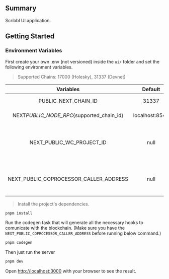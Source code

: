 ## Summary

Scribbl UI application.

## Getting Started

### Environment Variables

First create your own .env (not versioned) inside the `ui/` folder and set the following environment variables.

> Supported Chains: 17000 (Holesky), 31337 (Devnet)

|                 Variables                 |    Default     |                             Description                              |
| :---------------------------------------: | :------------: | :------------------------------------------------------------------: |
|           PUBLIC_NEXT_CHAIN_ID            |     31337      |                         Chain id to be used                          |
| NEXT*PUBLIC_NODE_RPC*{supported_chain_id} | localhost:8545 |                          node-rpc endpoint.                          |
|         NEXT_PUBLIC_WC_PROJECT_ID         |      null      | Required to use walletconnect protocol.If not using, just ignore it. |
|  NEXT_PUBLIC_COPROCESSOR_CALLER_ADDRESS   |      null      |            Required coprocessor caller contract address.             |

> Install the project's dependencies.

```bash
pnpm install
```

Run the codegen task that will generate all the necessary hooks to comunicate with the blockchain. (Make sure you have the `NEXT_PUBLIC_COPROCESSOR_CALLER_ADDRESS` before running below command.)

```bash
pnpm codegen
```

Then just run the server

```bash
pnpm dev
```

Open [http://localhost:3000](http://localhost:3000) with your browser to see the result.
